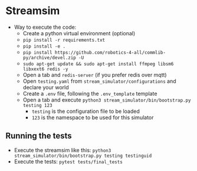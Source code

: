 # Streamsim
- Way to execute the code: 
    - Create a python virtual environment (optional) 
    - `pip install -r requirements.txt`
    - `pip install -e .`
    - `pip install https://github.com/robotics-4-all/commlib-py/archive/devel.zip -U`
    - `sudo apt-get update && sudo apt-get install ffmpeg libsm6 libxext6 redis -y`
    - Open a tab and `redis-server` (if you prefer redis over mqtt)
    - Open `testing.yaml` from `stream_simulator/configurations` and declare your world
    - Create a `.env` file, following the `.env_template` template
    - Open a tab and execute `python3 stream_simulator/bin/bootstrap.py testing 123`
        - `testing` is the configuration file to be loaded
        - `123` is the namespace to be used for this simulator

## Running the tests

- Execute the streamsim like this: `python3 stream_simulator/bin/bootstrap.py testing testinguid`
- Execute the tests: `pytest tests/final_tests`